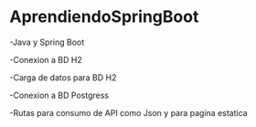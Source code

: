 # AprendiendoSpringBoot

-Java y Spring Boot

-Conexion a BD H2

-Carga de datos para BD H2

-Conexion a BD Postgress

-Rutas para consumo de API como Json y para pagina estatica
